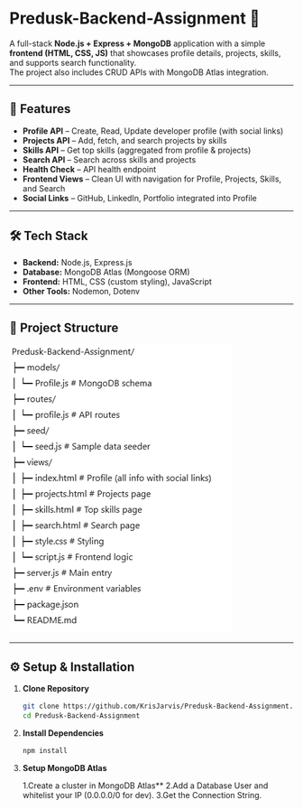 # Predusk-Backend-Assignment 🚀

A full-stack **Node.js + Express + MongoDB** application with a simple **frontend (HTML, CSS, JS)** that showcases profile details, projects, skills, and supports search functionality.  
The project also includes CRUD APIs with MongoDB Atlas integration.

---

## 📌 Features

- **Profile API** – Create, Read, Update developer profile (with social links)
- **Projects API** – Add, fetch, and search projects by skills
- **Skills API** – Get top skills (aggregated from profile & projects)
- **Search API** – Search across skills and projects
- **Health Check** – API health endpoint
- **Frontend Views** – Clean UI with navigation for Profile, Projects, Skills, and Search
- **Social Links** – GitHub, LinkedIn, Portfolio integrated into Profile

---

## 🛠️ Tech Stack

- **Backend:** Node.js, Express.js
- **Database:** MongoDB Atlas (Mongoose ORM)
- **Frontend:** HTML, CSS (custom styling), JavaScript
- **Other Tools:** Nodemon, Dotenv

---

## 📂 Project Structure

![alt text](image.png)

---

## ⚙️ Setup & Installation

1. **Clone Repository**
   ```bash
   git clone https://github.com/KrisJarvis/Predusk-Backend-Assignment.git
   cd Predusk-Backend-Assignment
   ```
2. **Install Dependencies**

   ```bash
   npm install

   ```

3. **Setup MongoDB Atlas**

   1.Create a cluster in MongoDB Atlas\*\*
   2.Add a Database User and whitelist your IP (0.0.0.0/0 for dev).
   3.Get the Connection String.
